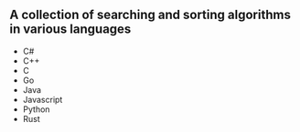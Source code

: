## A collection of searching and sorting algorithms in various languages

-   C#
-   C++
-   C
-   Go
-   Java
-   Javascript
-   Python
-   Rust
